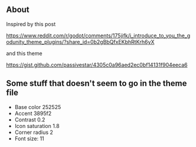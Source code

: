 
## About
Inspired by this post

https://www.reddit.com/r/godot/comments/175jifk/i_introduce_to_you_the_godunity_theme_plugins/?share_id=0b2gBbQfxEKbhRtKrh6yX

and this theme

https://gist.github.com/passivestar/4305c0a96aed2ec0bf14131f904eeca6

## Some stuff that doesn't seem to go in the theme file
- Base color 252525
- Accent 3895f2
- Contrast 0.2
- Icon saturation 1.8
- Corner radius 2
- Font size: 11 


